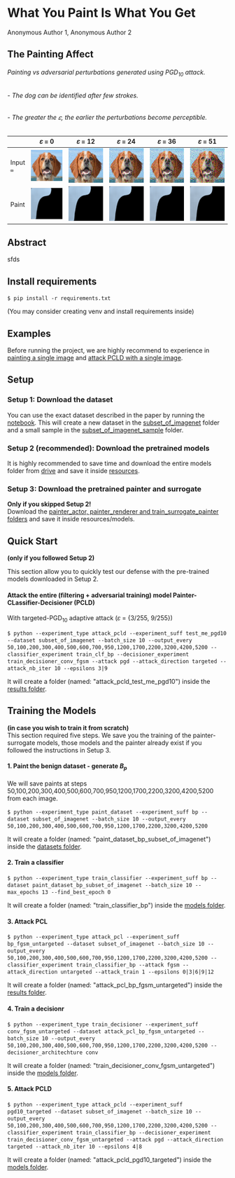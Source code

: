 # What You Paint Is What You Get
Anonymous Author 1, Anonymous Author 2

## The Painting Affect
###### Painting vs adversarial perturbations generated using PGD<sub>10</sub> attack.
###### - The dog can be identified after few strokes.
###### - The greater the 𝜀, the earlier the perturbations become perceptible.
|               |                                        𝜀 = 0                                        |                                       𝜀 = 12                                        |                                        𝜀 = 24                                        |                                        𝜀 = 36                                        |                                        𝜀 = 51                                        |
|---------------|:------------------------------------------------------------------------------------:|:------------------------------------------------------------------------------------:|:-------------------------------------------------------------------------------------:|:-------------------------------------------------------------------------------------:|:-------------------------------------------------------------------------------------:|
| Input <br>`∞` | ![Image](./examples/drawing_process_example/original_n02101388_21983/eps_0.png) | ![Image](./examples/drawing_process_example/original_n02101388_21983/eps_12.png) | ![Image](./examples/drawing_process_example/original_n02101388_21983/eps_24.png) | ![Image](./examples/drawing_process_example/original_n02101388_21983/eps_36.png) | ![Image](./examples/drawing_process_example/original_n02101388_21983/eps_51.png) |
| Paint         |   ![Demo](./examples/drawing_process_example/demos_n02101388_21983/eps_0.gif)   |  ![Demo](./examples/drawing_process_example/demos_n02101388_21983/eps_12.gif)   |   ![Demo](./examples/drawing_process_example/demos_n02101388_21983/eps_24.gif)   |   ![Demo](./examples/drawing_process_example/demos_n02101388_21983/eps_36.gif)   |   ![Demo](./examples/drawing_process_example/demos_n02101388_21983/eps_51.gif)   |

## Abstract
sfds


## Install requirements
```
$ pip install -r requirements.txt
```
(You may consider creating venv and install requirements inside)

## Examples
Before running the project, we are highly recommend to experience in [painting a single image](examples%2FPainting.ipynb) and [attack PCLD with a single image](examples%2FPCLD%20BPDA%20Attack%20with%20Single%20Image.ipynb).

## Setup
### Setup 1: Download the dataset
You can use the exact dataset described in the paper by running the [notebook](resources%2FGet%20Subset%20of%20ImageNet%20we%20Used%20in%20Paper.ipynb). This will create a new dataset in the [subset_of_imagenet](resources%2Fdatasets%2Fsubset_of_imagenet) folder and a small sample in the [subset_of_imagenet_sample](resources%2Fdatasets%2Fsubset_of_imagenet_sample) folder.
####

### Setup 2 (recommended): Download the pretrained models
It is highly recommended to save time and download the entire models folder from [drive](https://drive.google.com/drive/folders/1wydFD78BNzktSY162IYZ5AJMrPE2O43D?usp=drive_link) and save it inside [resources](resources).
####

### Setup 3: Download the pretrained painter and surrogate
**Only if you skipped Setup 2!**
<br>Download the [painter_actor, painter_renderer and train_surrogate_painter folders](https://drive.google.com/drive/folders/1fc92MaQkY5ZzTykcn-TPmnXRb1uEVijI?usp=drive_link) and save it inside resources/models.



## Quick Start 
**(only if you followed Setup 2)**<br>

This section allow you to quickly test our defense with the pre-trained models downloaded in Setup 2.
#### Attack the entire (filtering + adversarial training) model Painter-CLassifier-Decisioner (PCLD) 
With targeted-PGD<sub>10</sub> adaptive attack (𝜀 = {3/255, 9/255})
```
$ python --experiment_type attack_pcld --experiment_suff test_me_pgd10 --dataset subset_of_imagenet --batch_size 10 --output_every 50,100,200,300,400,500,600,700,950,1200,1700,2200,3200,4200,5200 --classifier_experiment train_clf_bp --decisioner_experiment train_decisioner_conv_fgsm --attack pgd --attack_direction targeted --attack_nb_iter 10 --epsilons 3|9
```
It will create a folder (named: "attack_pcld_test_me_pgd10") inside the [results folder](resources%2Fresults).



## Training the Models
**(in case you wish to train it from scratch)**<br>
This section required five steps.
We save you the training of the painter-surrogate models, those models and the painter already exist if you followed the instructions in Setup 3.

#### 1. Paint the benign dataset - generate _B<sub>p_
We will save paints at steps 50,100,200,300,400,500,600,700,950,1200,1700,2200,3200,4200,5200 from each image.
```
$ python --experiment_type paint_dataset --experiment_suff bp --dataset subset_of_imagenet --batch_size 10 --output_every 50,100,200,300,400,500,600,700,950,1200,1700,2200,3200,4200,5200
```
It will create a folder (named: "paint_dataset_bp_subset_of_imagenet") inside the [datasets folder](resources%2Fdatasets).

#### 2. Train a classifier
```
$ python --experiment_type train_classifier --experiment_suff bp --dataset paint_dataset_bp_subset_of_imagenet --batch_size 10 --max_epochs 13 --find_best_epoch 0
```
It will create a folder (named: "train_classifier_bp") inside the [models folder](resources%2Fmodels).

#### 3. Attack PCL
```
$ python --experiment_type attack_pcl --experiment_suff bp_fgsm_untargeted --dataset subset_of_imagenet --batch_size 10 --output_every 50,100,200,300,400,500,600,700,950,1200,1700,2200,3200,4200,5200 --classifier_experiment train_classifier_bp --attack fgsm --attack_direction untargeted --attack_train 1 --epsilons 0|3|6|9|12
```
It will create a folder (named: "attack_pcl_bp_fgsm_untargeted") inside the [results folder](resources%2Fresults).

#### 4. Train a decisionr
```
$ python --experiment_type train_decisioner --experiment_suff conv_fgsm_untargeted --dataset attack_pcl_bp_fgsm_untargeted --batch_size 10 --output_every 50,100,200,300,400,500,600,700,950,1200,1700,2200,3200,4200,5200 --decisioner_architechture conv
```
It will create a folder (named: "train_decisioner_conv_fgsm_untargeted") inside the [models folder](resources%2Fmodels).

#### 5. Attack PCLD
```
$ python --experiment_type attack_pcld --experiment_suff pgd10_targeted --dataset subset_of_imagenet --batch_size 10 --output_every 50,100,200,300,400,500,600,700,950,1200,1700,2200,3200,4200,5200 --classifier_experiment train_classifier_bp --decisioner_experiment train_decisioner_conv_fgsm_untargeted --attack pgd --attack_direction targeted --attack_nb_iter 10 --epsilons 4|8
```
It will create a folder (named: "attack_pcld_pgd10_targeted") inside the [models folder](resources%2Fmodels).

